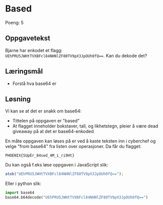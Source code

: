 # Based

Poeng: 5

## Oppgavetekst

Bjarne har enkodet et flagg: `UEhPRU5JWHtTVXBFcl84NHNlZF80TV9pX3JpOUh0fQ==`. Kan du dekode det?

## Læringsmål

 * Forstå hva base64 er

## Løsning

Vi kan se at det er snakk om base64:

 * Tittelen på oppgaven er "based"
 * At flagget inneholder bokstaver, tall, og likhetstegn, pleier å være dead giveaway på at det er base64-enkoded

En måte oppgaven kan løses på er ved å kaste teksten inn i cyberchef og velge "from base64" fra listen over operasjoner. Da får du flagget:

```
PHOENIX{SUpEr_84sed_4M_i_ri9Ht}
```

Du kan også f.eks løse oppgaven i JavaScript slik:

```js
atob("UEhPRU5JWHtTVXBFcl84NHNlZF80TV9pX3JpOUh0fQ==");
```

Eller i python slik:

```py
import base64
base64.b64decode("UEhPRU5JWHtTVXBFcl84NHNlZF80TV9pX3JpOUh0fQ==")
```